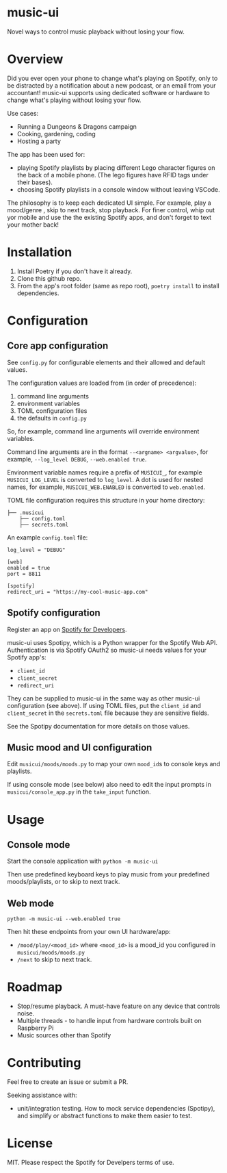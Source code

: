 # music-ui

Novel ways to control music playback without losing your flow.

# Overview
Did you ever open your phone to change what's playing on Spotify, only to be distracted by a notification about a new podcast, or an email from your accountant! music-ui supports using dedicated software or hardware to change what's playing without losing your flow.

Use cases:
- Running a Dungeons & Dragons campaign
- Cooking, gardening, coding
- Hosting a party

The app has been used for:
- playing Spotify playlists by placing different Lego character figures on the back of a mobile phone. (The lego figures have RFID tags under their bases).
- choosing Spotify playlists in a console window without leaving VSCode.

The philosophy is to keep each dedicated UI simple.  For example, play a mood/genre , skip to next track, stop playback.  For finer control, whip out yor mobile and use the the existing Spotify apps, and don't forget to text your mother back!

# Installation

1. Install Poetry if you don't have it already.
2. Clone this github repo.
3. From the app's root folder (same as repo root), `poetry install` to install dependencies.

# Configuration

## Core app configuration

See `config.py` for configurable elements and their allowed and default values.

The configuration values are loaded from (in order of precedence):

1. command line arguments
2. environment variables
3. TOML configuration files
4. the defaults in `config.py`

So, for example, command line arguments will override environment variables.

Command line arguments are in the format `--<argname> <argvalue>`, for example, `--log_level DEBUG`, `--web.enabled true`.

Environment variable names require a prefix of `MUSICUI_`, for example `MUSICUI_LOG_LEVEL` is converted to `log_level`. A dot is used for nested names, for example, `MUSICUI_WEB.ENABLED` is converted to `web.enabled`.

TOML file configuration requires this structure in your home directory:

```
├── .musicui
    ├── config.toml
    ├── secrets.toml
```

An example `config.toml` file:
```
log_level = "DEBUG"

[web]
enabled = true
port = 8811

[spotify]
redirect_uri = "https://my-cool-music-app.com"
```

## Spotify configuration

Register an app on [Spotify for Developers](https://developer.spotify.com/). 

music-ui uses Spotipy, which is a Python wrapper for the Spotify Web API. Authentication is via Spotify OAuth2 so music-ui needs values for your Spotify app's:

- `client_id`
- `client_secret`
- `redirect_uri` 

They can be supplied to music-ui in the same way as other music-ui configuration (see above). 
If using TOML files, put the `client_id` and `client_secret` in the `secrets.toml` file 
because they are sensitive fields.

See the Spotipy documentation for more details on those values.

## Music mood and UI configuration

Edit `musicui/moods/moods.py` to map your own `mood_id`s to console keys and playlists.  

If using console mode (see below) also need to edit the input prompts in `musicui/console_app.py` in the `take_input` function.

# Usage

## Console mode

Start the console application with `python -m music-ui`

Then use predefined keyboard keys to play music from your predefined moods/playlists, or to skip to next track.

## Web mode

`python -m music-ui --web.enabled true`

Then hit these endpoints from your own UI hardware/app:

- `/mood/play/<mood_id>` where `<mood_id>` is a mood_id you configured in  `musicui/moods/moods.py`
- `/next` to skip to next track.

# Roadmap

- Stop/resume playback. A must-have feature on any device that controls noise.
- Multiple threads - to handle input from hardware controls built on Raspberry Pi
- Music sources other than Spotify

# Contributing

Feel free to create an issue or submit a PR.

Seeking assistance with:

- unit/integration testing. How to mock service dependencies (Spotipy), and simplify or abstract functions to make them easier to test.

# License

MIT.  Please respect the Spotify for Develpers terms of use.
